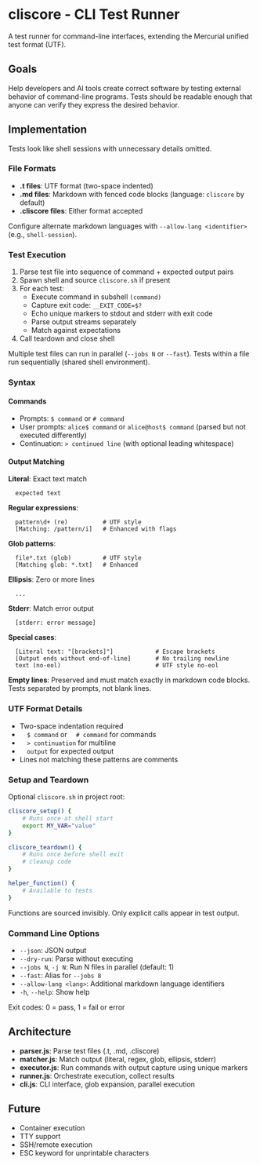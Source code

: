 # cliscore - CLI Test Runner

A test runner for command-line interfaces, extending the Mercurial unified test format (UTF).

## Goals

Help developers and AI tools create correct software by testing external behavior of command-line programs. Tests should be readable enough that anyone can verify they express the desired behavior.

## Implementation

Tests look like shell sessions with unnecessary details omitted.

### File Formats

- **.t files**: UTF format (two-space indented)
- **.md files**: Markdown with fenced code blocks (language: `cliscore` by default)
- **.cliscore files**: Either format accepted

Configure alternate markdown languages with `--allow-lang <identifier>` (e.g., `shell-session`).

### Test Execution

1. Parse test file into sequence of command + expected output pairs
2. Spawn shell and source `cliscore.sh` if present
3. For each test:
   - Execute command in subshell `(command)`
   - Capture exit code: `__EXIT_CODE=$?`
   - Echo unique markers to stdout and stderr with exit code
   - Parse output streams separately
   - Match against expectations
4. Call teardown and close shell

Multiple test files can run in parallel (`--jobs N` or `--fast`). Tests within a file run sequentially (shared shell environment).

### Syntax

#### Commands
- Prompts: `$ command` or `# command`
- User prompts: `alice$ command` or `alice@host$ command` (parsed but not executed differently)
- Continuation: `> continued line` (with optional leading whitespace)

#### Output Matching

**Literal**: Exact text match
```
  expected text
```

**Regular expressions**:
```
  pattern\d+ (re)          # UTF style
  [Matching: /pattern/i]   # Enhanced with flags
```

**Glob patterns**:
```
  file*.txt (glob)         # UTF style
  [Matching glob: *.txt]   # Enhanced
```

**Ellipsis**: Zero or more lines
```
  ...
```

**Stderr**: Match error output
```
  [stderr: error message]
```

**Special cases**:
```
  [Literal text: "[brackets]"]            # Escape brackets
  [Output ends without end-of-line]       # No trailing newline
  text (no-eol)                           # UTF style no-eol
```

**Empty lines**: Preserved and must match exactly in markdown code blocks. Tests separated by prompts, not blank lines.

### UTF Format Details

- Two-space indentation required
- `  $ command` or `  # command` for commands
- `  > continuation` for multiline
- `  output` for expected output
- Lines not matching these patterns are comments

### Setup and Teardown

Optional `cliscore.sh` in project root:

```sh
cliscore_setup() {
    # Runs once at shell start
    export MY_VAR="value"
}

cliscore_teardown() {
    # Runs once before shell exit
    # cleanup code
}

helper_function() {
    # Available to tests
}
```

Functions are sourced invisibly. Only explicit calls appear in test output.

### Command Line Options

- `--json`: JSON output
- `--dry-run`: Parse without executing
- `--jobs N`, `-j N`: Run N files in parallel (default: 1)
- `--fast`: Alias for `--jobs 8`
- `--allow-lang <lang>`: Additional markdown language identifiers
- `-h`, `--help`: Show help

Exit codes: 0 = pass, 1 = fail or error

## Architecture

- **parser.js**: Parse test files (.t, .md, .cliscore)
- **matcher.js**: Match output (literal, regex, glob, ellipsis, stderr)
- **executor.js**: Run commands with output capture using unique markers
- **runner.js**: Orchestrate execution, collect results
- **cli.js**: CLI interface, glob expansion, parallel execution

## Future

- Container execution
- TTY support
- SSH/remote execution
- ESC keyword for unprintable characters
